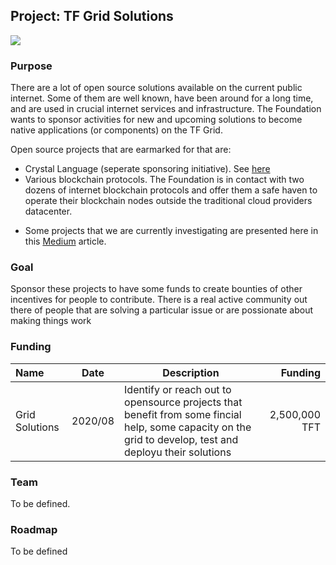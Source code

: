 ## Project: TF Grid Solutions

![](cap2layer.png)

### Purpose
There are a lot of open source solutions available on the current public internet. Some of them are well known, have been around for a long time, and are used in  crucial internet services and infrastructure. The Foundation wants to sponsor activities for new and upcoming solutions to become native applications (or components) on the TF Grid.  

Open source projects that are earmarked for that are:
- Crystal Language (seperate sponsoring initiative). See [here](crystallang.md)
- Various blockchain protocols. The Foundation is in contact with two dozens of internet blockchain protocols and offer them a safe haven to operate their blockchain nodes outside the traditional cloud providers datacenter. 

<!--- TODO: add links and names --->
- Some projects that we are currently investigating are presented here in this [Medium](https://medium.com/@likid_geimfari/the-list-of-interesting-open-source-projects-2daaa2153f7c) article.



### Goal
Sponsor these projects to have some funds to create bounties of other incentives for people to contribute.  There is a real active community out there of people that are solving a particular issue or are possionate about making things work


### Funding

| Name         | Date   | Description | Funding |
|:-------------|--------|-----------------|---------:|
| Grid Solutions |  2020/08 | Identify or reach out to opensource projects that benefit from some fincial help, some capacity on the grid to develop, test and deployu their solutions | 2,500,000 TFT |


### Team
To be defined.

### Roadmap
To be defined